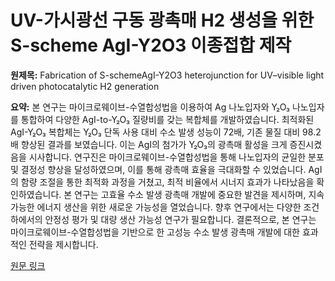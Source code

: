 # UV-가시광선 구동 광촉매 H2 생성을 위한 S-scheme AgI-Y2O3 이종접합 제작

**원제목:** Fabrication of S-schemeAgI-Y2O3 heterojunction for UV–visible light driven photocatalytic H2 generation

**요약:** 본 연구는 마이크로웨이브-수열합성법을 이용하여 Ag 나노입자와 Y₂O₃ 나노입자를 통합하여 다양한 AgI-to-Y₂O₃ 질량비를 갖는 복합체를 개발하였습니다.  최적화된 AgI-Y₂O₃ 복합체는 Y₂O₃ 단독 사용 대비 수소 발생 성능이 72배, 기존 물질 대비 98.2배 향상된 결과를 보였습니다.  이는 AgI의 첨가가 Y₂O₃의 광촉매 활성을 크게 증진시켰음을 시사합니다. 연구진은 마이크로웨이브-수열합성법을 통해 나노입자의 균일한 분포 및 결정성 향상을 달성하였으며, 이를 통해 광촉매 효율을 극대화할 수 있었습니다.  AgI의 함량 조절을 통한 최적화 과정을 거쳤고,  최적 비율에서 시너지 효과가 나타났음을 확인하였습니다.  본 연구는 고효율 수소 발생 광촉매 개발에 중요한 발견을 제시하며,  지속가능한 에너지 생산을 위한 새로운 가능성을 열었습니다.  향후 연구에서는  다양한 조건 하에서의 안정성 평가 및 대량 생산 가능성 연구가 필요합니다.  결론적으로,  본 연구는 마이크로웨이브-수열합성법을 기반으로 한 고성능 수소 발생 광촉매 개발에 대한 효과적인 전략을 제시합니다.

[원문 링크](https://www.sciencedirect.com/science/article/pii/S136980012500561X)
